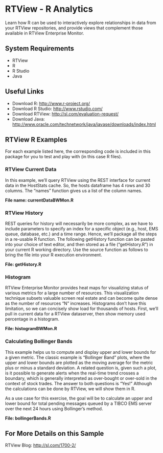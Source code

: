 # RTView - R Analytics

Learn how R can be used to interactively explore relationships in data from your RTView repositories, and provide views that complement those available in RTView Enterprise Monitor. 

## System Requirements

* RTView
* R
* R Studio
* Java

## Useful Links

* Download R: http://www.r-project.org/
* Download R Studio: http://www.rstudio.com/
* Download RTView: http://sl.com/evaluation-request/
* Download Java: http://www.oracle.com/technetwork/java/javase/downloads/index.html

## RTView R Examples

For each example listed here, the corresponding code is included in this package for you to test and play with (in this case R files). 

### RTView Current Data

In this example, we’ll query RTView using the REST interface for current data in the HostStats cache. So, the hosts dataframe has 4 rows and 30 columns. The “names” function gives us a list of the column names.

**File name: currentDataBWMon.R**

### RTView History

REST queries for history will necessarily be more complex, as we have to include parameters to specify an index for a specific object (e.g., host, EMS queue, database, etc.) and a time range. Hence, we’ll package all the steps in a re-usable R function. The following getHistory function can be pasted into your choice of text editor, and then stored as a file (“getHistory.R”) in your current R working directory. Use the source function as follows to bring the file into your R execution environment.

**File: getHistory.R**

### Histogram

RTView Enterprise Monitor provides heat maps for visualizing status of various metrics for a large number of resources. This visualization technique subsets valuable screen real estate and can become quite dense as the number of resources “N” increases. Histograms don’t have this limitation, so we can concisely show load for thousands of hosts. First, we’ll pull in current data for a RTView dataserver, then show memory used percentage in a histogram.

**File: histogramBWMon.R**

### Calculating Bollinger Bands

This example helps us to compute and display upper and lower bounds for a given metric. The classic example is “Bollinger Band” plots, where the upper and lower bounds are plotted as the moving average for the metric plus or minus a standard deviation. A related question is, given such a plot, is it possible to generate alerts when the real-time trend crosses a boundary, which is generally interpreted as over-bought or over-sold in the context of stock trades. The answer to both questions is “Yes!” Although the calculations can be done by RTView, we will show them in R. 

As a use case for this exercise, the goal will be to calculate an upper and lower bound for total pending messages queued by a TIBCO EMS server over the next 24 hours using Bollinger’s method. 

**File: bollingerBands.R**

## For More Details on this Sample

RTView Blog: http://sl.com/1700-2/
